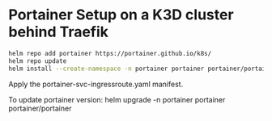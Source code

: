 # Portainer Setup on a K3D cluster behind Traefik

```bash
helm repo add portainer https://portainer.github.io/k8s/
helm repo update
helm install --create-namespace -n portainer portainer portainer/portainer
```

Apply the portainer-svc-ingressroute.yaml manifest.

To update portainer version:
helm upgrade -n portainer portainer portainer/portainer
